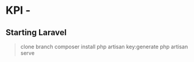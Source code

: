 # KPI - 

## Starting Laravel
> clone branch
> composer install
> php artisan key:generate
> php artisan serve
